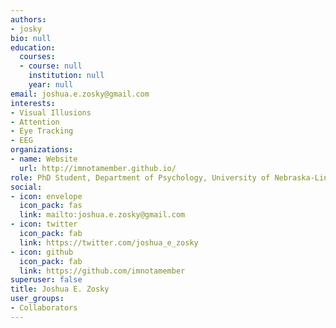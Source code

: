 ```yaml
---
authors:
- josky
bio: null
education:
  courses:
  - course: null
    institution: null
    year: null
email: joshua.e.zosky@gmail.com
interests:
- Visual Illusions
- Attention
- Eye Tracking
- EEG
organizations:
- name: Website
  url: http://imnotamember.github.io/
role: PhD Student, Department of Psychology, University of Nebraska-Lincoln
social:
- icon: envelope
  icon_pack: fas
  link: mailto:joshua.e.zosky@gmail.com
- icon: twitter
  icon_pack: fab
  link: https://twitter.com/joshua_e_zosky
- icon: github
  icon_pack: fab
  link: https://github.com/imnotamember
superuser: false
title: Joshua E. Zosky
user_groups:
- Collaborators
---
```


